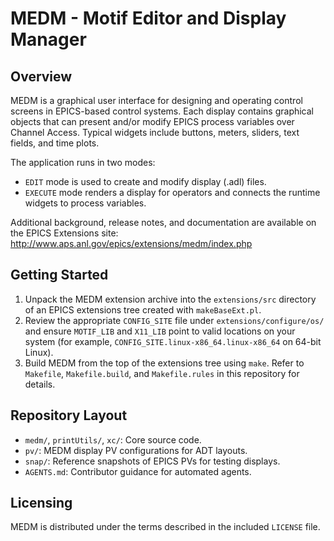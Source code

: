 # MEDM - Motif Editor and Display Manager

## Overview

MEDM is a graphical user interface for designing and operating control screens in EPICS-based control systems. Each display contains graphical objects that can present and/or modify EPICS process variables over Channel Access. Typical widgets include buttons, meters, sliders, text fields, and time plots.

The application runs in two modes:
- `EDIT` mode is used to create and modify display (.adl) files.
- `EXECUTE` mode renders a display for operators and connects the runtime widgets to process variables.

Additional background, release notes, and documentation are available on the EPICS Extensions site:
<http://www.aps.anl.gov/epics/extensions/medm/index.php>

## Getting Started

1. Unpack the MEDM extension archive into the `extensions/src` directory of an EPICS extensions tree created with `makeBaseExt.pl`.
2. Review the appropriate `CONFIG_SITE` file under `extensions/configure/os/` and ensure `MOTIF_LIB` and `X11_LIB` point to valid locations on your system (for example, `CONFIG_SITE.linux-x86_64.linux-x86_64` on 64-bit Linux).
3. Build MEDM from the top of the extensions tree using `make`. Refer to `Makefile`, `Makefile.build`, and `Makefile.rules` in this repository for details.

## Repository Layout

- `medm/`, `printUtils/`, `xc/`: Core source code.
- `pv/`: MEDM display PV configurations for ADT layouts.
- `snap/`: Reference snapshots of EPICS PVs for testing displays.
- `AGENTS.md`: Contributor guidance for automated agents.

## Licensing

MEDM is distributed under the terms described in the included `LICENSE` file.
